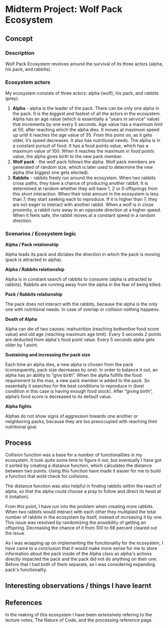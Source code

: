 # Midterm Project: Wolf Pack Ecosystem

## Concept #

### Description ##

Wolf Pack Ecosystem revolves around the survival of its three actors (alpha, his pack, and rabbits).

### Ecosystem actors ##

My ecosystem consists of three actors: alpha (wolf), his pack, and rabbits (prey).

1. <b>Alpha</b> - alpha is the leader of the pack. There can be only one alpha in the pack. It is the biggest and fastest of all the actors in the ecosystem. Alpha has an age value (which is essentially a “years in service” value) that increments by one every 5 seconds. Age value has a maximum limit at 50, after reaching which the alpha dies. It moves at maximum speed up until it reaches the age value of 35. From this point on, as it gets older, it’s speed decreases. It also has nutritional needs. The alpha is in a constant pursuit of food. It has a food points value, which has a maximum value of 100. When it reaches the maximum in food points value, the alpha gives birth to the new pack member.
2. <b>Wolf pack</b> - the wolf pack follows the alpha. Wolf pack members are generated of random size, which is later used to determine the new alpha (the biggest one gets elected).
3. <b>Rabbits</b> - rabbits freely run around the ecosystem. When two rabbits cross paths, they have a chance of producing another rabbit. It is determined at random whether they will have 1, 2 or 0 offsprings from this short interaction. When their total amount in the ecosystem is less than 7, they start seeking each to reproduce. If it is higher than 7, they are not eager to interact with another rabbit. When a wolf is in close proximity, a rabbit runs away in an opposite direction at a higher speed. When it feels safe, the rabbit moves at a constant speed in a random direction. 

### Scenarios / Ecosystem logic ##

**Alpha / Pack relationship**

Alpha leads its pack and dictates the direction in which the pack is moving (pack is attracted to alpha).

**Alpha / Rabbits relationship**

Alpha is in constant search of rabbits to consume (alpha is attracted to rabbits). Rabbits are running away from the alpha in the fear of being killed.

**Pack / Rabbits relationship**

The pack does not interact with the rabbits, because the alpha is the only one with nutritional needs. In case of overlap or collision nothing happens.

**Death of Alpha**

Alpha can die of two causes: malnutrition (reaching bottomline food score value) and old age (reaching maximum age limit). Every 5 seconds 2 points are deducted from alpha's food point value. Every 5 seconds alpha gets older by 1 point. 

**Sustaining and increasing the pack size**

Each time an alpha dies, a new alpha is chosen from the pack (consequently, pack size decreases by one). In order to balance it out, an alpha has an ability to “give birth”. When the alpha fulfills the food requirement to the max, a new pack member is added to the pack. So essentially it searches for the best conditions to reproduce in (best condition in this case is having enough food stock). After “giving birth”, alpha’s food score is decreased to its default value.

**Alpha fights**

Alphas do not show signs of aggression towards one another or neighboring packs, because they are too preoccupied with reaching their nutritional goal.

## Process #

Collision function was a base for a number of functionalities in my ecosystem. It took quite some time to figure it out, but eventually I have got it sorted by creating a distance function, which calculates the distance between two points. Using this function have made it easier for me to build a function that wold check for collisions. 

The distance function was also helpful in finding rabbits within the reach of alpha, so that the alpha could choose a pray to follow and direct its head at it (rotation). 

From this point, I have run into the problem when creating more rabbits. When two rabbits would interact with each other they multiplied the total number of rabbits in the ecosystem by itself, instead of increasing it by one. This issue was resolved by randomizing the possibility of getting an offspring. Decreasing the chance of it from 100 to 66 percent cleared out the issue.

As I was wrapping up on implementing the functionality for the ecosystem, I have came to a conclusion that it would make more sense for me to store information about the pack inside of the Alpha class as alpha's actions directly impacted the pack and the pack did not do anything on their one. Before that I had both of them separate, as I was considering expanding pack's functionality. 

## Interesting observations / things I have learnt #



## References #

In the making of this ecosystem I have been extensively refering to the lecture notes, The Nature of Code, and the processing reference page.


